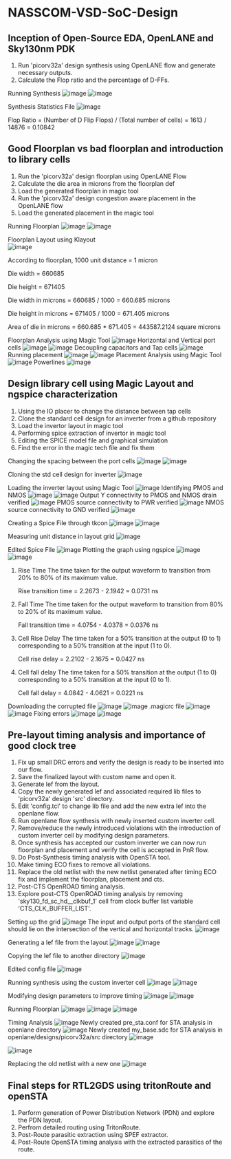 # NASSCOM-VSD-SoC-Design

## Inception of Open-Source EDA, OpenLANE and Sky130nm PDK

1. Run 'picorv32a' design synthesis using OpenLANE flow and generate necessary outputs.
2. Calculate the Flop ratio and the percentage of D-FFs.

Running Synthesis
![image](https://github.com/user-attachments/assets/7e74ea30-7885-47af-b10f-233c92e72129)
![image](https://github.com/user-attachments/assets/ddc7eb28-4fa2-4a41-b6af-5e8d59314b0f)

Synthesis Statistics File
![image](https://github.com/user-attachments/assets/c8c0e47b-6ed7-4105-87ef-610cbfd52234)

Flop Ratio = (Number of D Flip Flops) / (Total number of cells) = 1613 / 14876 = 0.10842


## Good Floorplan vs bad floorplan and introduction to library cells
1. Run the 'picorv32a' design floorplan using OpenLANE Flow
2. Calculate the die area in microns from the floorplan def
3. Load the generated floorplan in magic tool
4. Run the 'picorv32a' design congestion aware placement in the OpenLANE flow
5. Load the generated placement in the magic tool

Running Floorplan
![image](https://github.com/user-attachments/assets/2f41a03c-3713-4a62-83c0-850dbf438072)
![image](https://github.com/user-attachments/assets/73823ad5-564f-4bbf-8689-6b01dcb21432)

Floorplan Layout using Klayout<br>
![image](https://github.com/user-attachments/assets/5e8f0a2e-f36d-46b2-9ba6-b288684a4acb)

According to floorplan,  1000 unit distance = 1 micron

Die width = 660685

Die height = 671405

Die width in microns = 660685 / 1000 = 660.685 microns

Die height in microns = 671405 / 1000 = 671.405 microns

Area of die in microns = 660.685 * 671.405 = 443587.2124 square microns


Floorplan Analysis using Magic Tool
![image](https://github.com/user-attachments/assets/9fd052b2-da64-4d75-9661-33074708c108)
Horizontal and Vertical port cells
![image](https://github.com/user-attachments/assets/48399356-0780-4a36-938f-1d1c944239ab)
![image](https://github.com/user-attachments/assets/5ad62537-1d2f-461d-8dac-714d32ce713f)
Decoupling capacitors and Tap cells
![image](https://github.com/user-attachments/assets/92c4313f-7607-4b32-bdce-03af1542e862)
<br>
Running placement
![image](https://github.com/user-attachments/assets/faa397a2-40b3-4ff9-afe7-72cc92e20401)
![image](https://github.com/user-attachments/assets/1d602b2e-3689-4831-b172-549bbcc80ba9)
Placement Analysis using Magic Tool
![image](https://github.com/user-attachments/assets/50b1543e-b95d-4ccc-a5b5-92119b0944b5)
Powerlines
![image](https://github.com/user-attachments/assets/5ca24744-5ee4-40d1-8fe7-d0afea6a9a37)


## Design library cell using Magic Layout and ngspice characterization

1. Using the IO placer to change the distance between tap cells
2. Clone the standard cell design for an inverter from a github repository
3. Load the invertor layout in magic tool
4. Performing spice extraction of invertor in magic tool
5. Editing the SPICE model file and graphical simulation
6. Find the error in the magic tech file and fix them

Changing the spacing between the port cells
![image](https://github.com/user-attachments/assets/7633970e-4f23-4f9a-9df8-79e79b6265c3)
![image](https://github.com/user-attachments/assets/ced14750-1709-4166-aeaf-5244cfd3c2b6)

Cloning the std cell design for inverter
![image](https://github.com/user-attachments/assets/fce23dc4-11c6-4ddb-a99b-b27a02ca8da9)

Loading the inverter layout using Magic Tool
![image](https://github.com/user-attachments/assets/511c55ab-be71-4f8f-8ac9-05d710386790)
Identifying PMOS and NMOS
![image](https://github.com/user-attachments/assets/52c02f14-922b-4587-b639-35ef3dbc6958)
![image](https://github.com/user-attachments/assets/de04f66f-e1dc-4ad4-87b3-36503517a4e1)
Output Y connectivity to PMOS and NMOS drain verified
![image](https://github.com/user-attachments/assets/333e1771-b7a7-4c44-b792-17f27a423f72)
PMOS source connectivity to PWR verified
![image](https://github.com/user-attachments/assets/293b6a93-f8bf-401f-ac0d-426edb64387a)
NMOS source connectivity to GND verified
![image](https://github.com/user-attachments/assets/3b7dd681-2af6-45b9-938e-e0fe7e0f8e36)

Creating a Spice File through tkcon
![image](https://github.com/user-attachments/assets/e2504306-f4db-4c7d-9d13-e3a8d09f6075)
![image](https://github.com/user-attachments/assets/1ccfd030-0759-46c2-974b-2ec33d7014c0)

Measuring unit distance in layout grid
![image](https://github.com/user-attachments/assets/d93ade76-f671-4622-9771-3af3c51a3783)

Edited Spice File
![image](https://github.com/user-attachments/assets/8932b44b-c669-434c-9aff-b49faff7f31a)
Plotting the graph using ngspice
![image](https://github.com/user-attachments/assets/2a544903-65a4-4957-9083-a9e25040a4db)
![image](https://github.com/user-attachments/assets/7596034d-b23e-4dde-98a3-bd5f9f19c228)

1. Rise Time
   The time taken for the output waveform to transition from 20% to 80% of its maximum value.

   Rise transition time = 2.2673 - 2.1942 = 0.0731 ns

2. Fall Time
   The time taken for the output waveform to transition from 80% to 20% of its maximum value.

   Fall transition time = 4.0754 - 4.0378 = 0.0376 ns

3. Cell Rise Delay
   The time taken for a 50% transition at the output (0 to 1) corresponding to a 50% transition at the input (1 to 0).

   Cell rise delay = 2.2102 - 2.1675 = 0.0427 ns

4. Cell fall delay
   The time taken for a 50% transition at the output (1 to 0) corresponding to a 50% transition at the input (0 to 1).

   Cell fall delay = 4.0842 - 4.0621 = 0.0221 ns

Downloading the corrupted file 
![image](https://github.com/user-attachments/assets/068f45d4-b85b-437f-8b98-a2012604e23b)
![image](https://github.com/user-attachments/assets/92854843-0b22-4050-abbe-72e54772e8a1)
.magicrc file 
![image](https://github.com/user-attachments/assets/dd30fb92-64aa-437e-9273-a040ed65fe8e)
![image](https://github.com/user-attachments/assets/ff843762-438a-4242-a76c-41c581ffb5b8)
Fixing errors
![image](https://github.com/user-attachments/assets/ff51fdfc-5330-4569-8dda-db965362c6f3)
![image](https://github.com/user-attachments/assets/7c9a2bc1-6534-4c84-b5fe-1c2a897f605c)


## Pre-layout timing analysis and importance of good clock tree

1. Fix up small DRC errors and verify the design is ready to be inserted into our flow.
2. Save the finalized layout with custom name and open it.
3. Generate lef from the layout.
4. Copy the newly generated lef and associated required lib files to 'picorv32a' design 'src' directory.
5. Edit 'config.tcl' to change lib file and add the new extra lef into the openlane flow.
6. Run openlane flow synthesis with newly inserted custom inverter cell.
7. Remove/reduce the newly introduced violations with the introduction of custom inverter cell by modifying design parameters.
8. Once synthesis has accepted our custom inverter we can now run floorplan and placement and verify the cell is accepted in PnR flow.
9. Do Post-Synthesis timing analysis with OpenSTA tool.
10. Make timing ECO fixes to remove all violations.
11. Replace the old netlist with the new netlist generated after timing ECO fix and implement the floorplan, placement and cts.
12. Post-CTS OpenROAD timing analysis.
13. Explore post-CTS OpenROAD timing analysis by removing 'sky130_fd_sc_hd__clkbuf_1' cell from clock buffer list variable 'CTS_CLK_BUFFER_LIST'.


Setting up the grid
![image](https://github.com/user-attachments/assets/9dccb099-06d2-4c75-9ca2-263396af8fa7)
The input and output ports of the standard cell should lie on the intersection of the vertical and horizontal tracks.
![image](https://github.com/user-attachments/assets/6ceb6cd0-7fdb-4e84-a959-2c555b15f16f)

Generating a lef file from the layout
![image](https://github.com/user-attachments/assets/969e647b-9034-4f49-96d2-c83f569da8b3)
![image](https://github.com/user-attachments/assets/58a386d4-c03e-4f30-9167-614f9a5bffad)

Copying the lef file to another directory
![image](https://github.com/user-attachments/assets/597c9b45-8fdc-4446-817a-6df8abea3517)

Edited config file
![image](https://github.com/user-attachments/assets/286301de-b180-495a-ba84-38d54435c92c)

Running synthesis using the custom inverter cell
![image](https://github.com/user-attachments/assets/bf4577e8-ec27-4fda-a4f3-b30c369350a3)
![image](https://github.com/user-attachments/assets/d6775adc-55cb-45cc-b229-71c824d0ad3d)

Modifying design parameters to improve timing
![image](https://github.com/user-attachments/assets/86bdd0cf-830b-4cda-9f16-d8d99a450186)
![image](https://github.com/user-attachments/assets/c86081b9-c5ed-4589-8ddb-e53da29d48bd)

Running Floorplan
![image](https://github.com/user-attachments/assets/7877c37d-28fb-4b22-977c-8ce7411fa1d0)
![image](https://github.com/user-attachments/assets/2ce2c497-db29-44a5-bd36-cdebdfeaac95)
![image](https://github.com/user-attachments/assets/e56abcbf-616f-4df8-840b-64ff30ff9aa4)

Timing Analysis
![image](https://github.com/user-attachments/assets/921d4e94-6fa4-4526-a470-430b62f6f812)
Newly created pre_sta.conf for STA analysis in openlane directory
![image](https://github.com/user-attachments/assets/9598f5ae-11cd-43ea-8890-ef822960017c)
Newly created my_base.sdc for STA analysis in openlane/designs/picorv32a/src directory
![image](https://github.com/user-attachments/assets/9d9b5fe8-6aba-40f0-96cf-a88edd3e66fa)

![image](https://github.com/user-attachments/assets/cc41819d-1a7b-4641-b735-7f88a9c98b58)

Replacing the old netlist with a new one 
![image](https://github.com/user-attachments/assets/e8c04c36-5b9d-4261-bde3-8fe1cdaf309d)


## Final steps for RTL2GDS using tritonRoute and openSTA

1. Perform generation of Power Distribution Network (PDN) and explore the PDN layout.
2. Perfrom detailed routing using TritonRoute.
3. Post-Route parasitic extraction using SPEF extractor.
4. Post-Route OpenSTA timing analysis with the extracted parasitics of the route.
